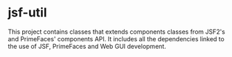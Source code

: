 # jsf-util #

This project contains classes that extends components classes from JSF2's and PrimeFaces' components API.
It includes all the dependencies linked to the use of JSF, PrimeFaces and Web GUI development.